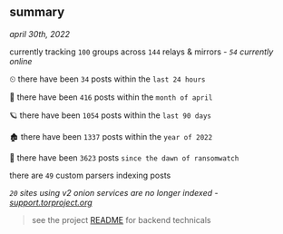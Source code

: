 
## summary
_april 30th, 2022_

currently tracking `100` groups across `144` relays & mirrors - _`54` currently online_

⏲ there have been `34` posts within the `last 24 hours`

🦈 there have been `416` posts within the `month of april`

🪐 there have been `1054` posts within the `last 90 days`

🏚 there have been `1337` posts within the `year of 2022`

🦕 there have been `3623` posts `since the dawn of ransomwatch`

there are `49` custom parsers indexing posts

_`20` sites using v2 onion services are no longer indexed - [support.torproject.org](https://support.torproject.org/onionservices/v2-deprecation/)_

> see the project [README](https://github.com/thetanz/ransomwatch#ransomwatch--) for backend technicals
